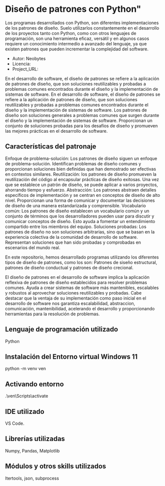 # Diseño de patrones con Python"

Los programas desarrollados con Python, son diferentes implementaciones de los patrones de diseño. Suelo utilizarlos constantemente en el desarrollo de los proyectos tanto con Python, como con otros lenguajes de programación, son una herramienta eficaz, versátil y en algunos casos requiere un conocimiento intermedio a avanzado del lenguaje, ya que existen patrones que pueden incrementar la complejidad del software.

* Autor: Neobytes
* Licencia: 
* Project_URL: 

En el desarrollo de software, el diseño de patrones se refiere a la aplicación de patrones de diseño, que son soluciones reutilizables y probadas a problemas comunes encontrados durante el diseño y la implementación de sistemas de software.
En el desarrollo de software, el diseño de patrones se refiere a la aplicación de patrones de diseño, que son soluciones reutilizables y probadas a problemas comunes encontrados durante el diseño y la implementación de sistemas de software. Los patrones de diseño son soluciones generales a problemas comunes que surgen durante el diseño y la implementación de sistemas de software. Proporcionan un conjunto de soluciones probadas para los desafíos de diseño y promueven las mejores prácticas en el desarrollo de software.

## Características del patronaje
Enfoque de problema-solución: Los patrones de diseño siguen un enfoque de problema-solución. Identifican problemas de diseño comunes y proporcionan soluciones bien definidas que han demostrado ser efectivas en contextos similares.
Reutilización: los patrones de diseño promueven la reutilización del código al encapsular prácticas de diseño exitosas. Una vez que se establece un patrón de diseño, se puede aplicar a varios proyectos, ahorrando tiempo y esfuerzo.
Abstracción: Los patrones abstraen detalles específicos de implementación y se centran en conceptos de diseño de alto nivel. Proporcionan una forma de comunicar y documentar las decisiones de diseño de una manera estandarizada y comprensible.
Vocabulario común: Los patrones de diseño establecen un vocabulario común y un conjunto de términos que los desarrolladores pueden usar para discutir y comunicar conceptos de diseño. Esto ayuda a fomentar un entendimiento compartido entre los miembros del equipo.
Soluciones probadas: Los patrones de diseño no son soluciones arbitrarias, sino que se basan en la experiencia colectiva de la comunidad de desarrollo de software. Representan soluciones que han sido probadas y comprobadas en escenarios del mundo real.

En este repositorio, hemos desarrollado programas utilizando los diferentes tipos de diseño de patrones, como los son: Patrones de siseño estructural, patrones de diseño conductual y patrones de diseño crecional.

El diseño de patrones en el desarrollo de software implica la aplicación reflexiva de patrones de diseño establecidos para resolver problemas comunes. Ayuda a crear sistemas de software más mantenibles, escalables y robustos al aprovechar soluciones reutilizables y probadas. Cabe destacar que la ventaja de su implementación como paso inicial en el desarrollo de software nos garantiza escalabilidad, abstraccion, comunicación, mantenibilidad, acelerando el desarrollo y proporcionando herramientas para la resolución de problemas.

## Lenguaje de programación utilizado

Python

## Instalación del Entorno virtual Windows 11

python -m venv ven

## Activando entorno
.\ven\Scripts\activate

## IDE utilizado

VS Code.

## Librerías utilizadas

Numpy, Pandas, Matplotlib

## Módulos y otros skills utilizados

Itertools, json, subprocess
